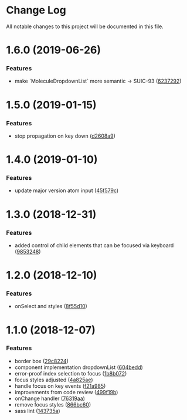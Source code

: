 # Change Log

All notable changes to this project will be documented in this file.

<a name="1.6.0"></a>
# 1.6.0 (2019-06-26)


### Features

* make \`MoleculeDropdownList\` more semantic → SUIC-93 ([6237292](https://github.com/SUI-Components/sui-components/commit/6237292))



<a name="1.5.0"></a>
# 1.5.0 (2019-01-15)


### Features

* stop propagation on key down ([d2608a9](https://github.com/SUI-Components/sui-components/commit/d2608a9))



<a name="1.4.0"></a>
# 1.4.0 (2019-01-10)


### Features

* update major version atom input ([45f579c](https://github.com/SUI-Components/sui-components/commit/45f579c))



<a name="1.3.0"></a>
# 1.3.0 (2018-12-31)


### Features

* added control of child elements that can be focused via keyboard ([9853248](https://github.com/SUI-Components/sui-components/commit/9853248))



<a name="1.2.0"></a>
# 1.2.0 (2018-12-10)


### Features

* onSelect and styles ([8f55d10](https://github.com/SUI-Components/sui-components/commit/8f55d10))



<a name="1.1.0"></a>
# 1.1.0 (2018-12-07)


### Features

* border box ([29c8224](https://github.com/SUI-Components/sui-components/commit/29c8224))
* component implementation dropdownList ([604bedd](https://github.com/SUI-Components/sui-components/commit/604bedd))
* error-proof index selection to focus ([1b8b072](https://github.com/SUI-Components/sui-components/commit/1b8b072))
* focus styles adjusted ([4a825ae](https://github.com/SUI-Components/sui-components/commit/4a825ae))
* handle focus on key events ([f21a985](https://github.com/SUI-Components/sui-components/commit/f21a985))
* improvements from code review ([499f19b](https://github.com/SUI-Components/sui-components/commit/499f19b))
* onChange handler ([76319aa](https://github.com/SUI-Components/sui-components/commit/76319aa))
* remove focus styles ([866bc60](https://github.com/SUI-Components/sui-components/commit/866bc60))
* sass lint ([143735a](https://github.com/SUI-Components/sui-components/commit/143735a))



